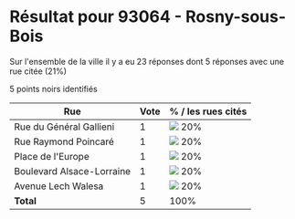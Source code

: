 # Résultat pour 93064 - Rosny-sous-Bois

Sur l'ensemble de la ville il y a eu 23 réponses dont 5 réponses avec une rue citée (21%)

5 points noirs identifiés

| Rue | Vote | % / les rues cités|
|-----|------|-------------------|
| Rue du Général Gallieni | 1 | <img src="../../img/bar_20.gif" />&nbsp;20%|
| Rue Raymond Poincaré | 1 | <img src="../../img/bar_20.gif" />&nbsp;20%|
| Place de l'Europe | 1 | <img src="../../img/bar_20.gif" />&nbsp;20%|
| Boulevard Alsace-Lorraine | 1 | <img src="../../img/bar_20.gif" />&nbsp;20%|
| Avenue Lech Walesa | 1 | <img src="../../img/bar_20.gif" />&nbsp;20%|
| **Total** | 5 | 100%|
